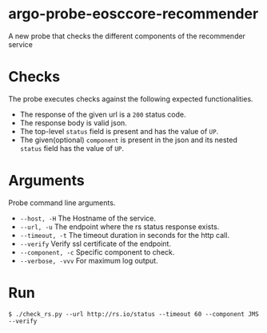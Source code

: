 # argo-probe-eosccore-recommender

A new probe that checks the different components of the recommender service

# Checks

The probe executes checks against
the following expected functionalities.

- The response of the given url is a `200` status code.
- The response body is valid json.
- The top-level `status` field is present and has the value of `UP`.
- The given(optional) `component` is present in the json and its nested `status` field has the value of `UP`. 

# Arguments

Probe command line arguments.

- `--host, -H` The Hostname of the service.
- `--url, -u` The endpoint where the rs status response exists.
- `--timeout, -t` The timeout duration in seconds for the http call.
- `--verify` Verify ssl certificate of the endpoint.
- `--component, -c` Specific component to check.
- `--verbose, -vvv` For maximum log output.

# Run
```shell
$ ./check_rs.py --url http://rs.io/status --timeout 60 --component JMS --verify
```
